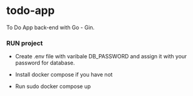 # todo-app
To Do App back-end with Go - Gin.

### RUN project

- Create .env file with varibale DB_PASSWORD and assign it with your password for database.

- Install docker compose if you have not

- Run sudo docker compose up